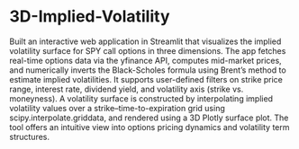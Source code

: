 # 3D-Implied-Volatility

Built an interactive web application in Streamlit that visualizes the implied volatility surface for SPY call options in three dimensions. The app fetches real-time options data via the yfinance API, computes mid-market prices, and numerically inverts the Black-Scholes formula using Brent’s method to estimate implied volatilities. It supports user-defined filters on strike price range, interest rate, dividend yield, and volatility axis (strike vs. moneyness). A volatility surface is constructed by interpolating implied volatility values over a strike–time-to-expiration grid using scipy.interpolate.griddata, and rendered using a 3D Plotly surface plot. The tool offers an intuitive view into options pricing dynamics and volatility term structures.
